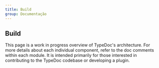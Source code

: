 ```yaml
---
title: Build
group: Documentação
---
```


## Build

This page is a work in progress overview of TypeDoc's architecture.
For more details about each individual component, refer to the doc comments within each module.
It is intended primarily for those interested in contributing to the TypeDoc codebase or developing a plugin.
